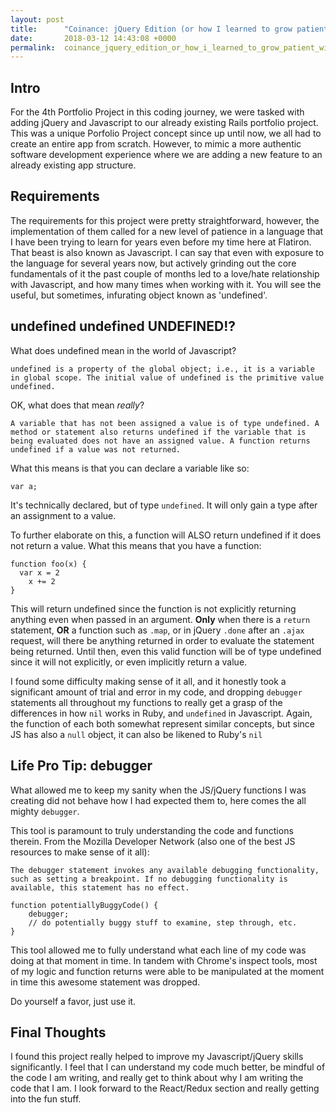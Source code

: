 ```yaml
---
layout: post
title:      "Coinance: jQuery Edition (or how I learned to grow patient with undefined)"
date:       2018-03-12 14:43:08 +0000
permalink:  coinance_jquery_edition_or_how_i_learned_to_grow_patient_with_undefined
---
```


## Intro
For the 4th Portfolio Project in this coding journey, we were tasked with adding jQuery and Javascript to our already existing Rails portfolio project. This was a unique Porfolio Project concept since up until now, we all had to create an entire app from scratch. However, to mimic a more authentic software development experience where we are adding a new feature to an already existing app structure.

## Requirements
The requirements for this project were pretty straightforward, however, the implementation of them called for a new level of patience in a language that I have been trying to learn for years even before my time here at Flatiron. That beast is also known as Javascript. I can say that even with exposure to the language for several years now, but actively grinding out the core fundamentals of it the past couple of months led to a love/hate relationship with Javascript, and how many times when working with it. You will see the useful, but sometimes, infurating object known as 'undefined'.

## undefined undefined UNDEFINED!?
What does undefined mean in the world of Javascript? 

```
undefined is a property of the global object; i.e., it is a variable in global scope. The initial value of undefined is the primitive value undefined.
```

OK, what does that mean *really*?

```
A variable that has not been assigned a value is of type undefined. A method or statement also returns undefined if the variable that is being evaluated does not have an assigned value. A function returns undefined if a value was not returned.
```

What this means is that you can declare a variable like so:

```var a;```

It's technically declared, but of type ```undefined```. It will only gain a type after an assignment to a value.

To further elaborate on this, a function will ALSO return undefined if it does not return a value. What this means that you have a function:

```
function foo(x) {
  var x = 2
	x += 2
}
```

This will return undefined since the function is not explicitly returning anything even when passed in an argument. **Only** when there is a `return` statement, **OR** a function such as `.map`, or in jQuery `.done` after an `.ajax` request, will there be anything returned in order to evaluate the statement being returned. Until then, even this valid function will be of type undefined since it will not explicitly, or even implicitly return a value.

I found some difficulty making sense of it all, and it honestly took a significant amount of trial and error in my code, and dropping `debugger` statements all throughout my functions to really get a grasp of the differences in how `nil` works in Ruby, and `undefined` in Javascript. Again, the function of each both somewhat represent similar concepts, but since JS has also a `null` object, it can also be likened to Ruby's `nil`

## Life Pro Tip: debugger
What allowed me to keep my sanity when the JS/jQuery functions I was creating did not behave how I had expected them to, here comes the all mighty `debugger`. 

This tool is paramount to truly understanding the code and functions therein. From the Mozilla Developer Network (also one of the best JS resources to make sense of it all):

```
The debugger statement invokes any available debugging functionality, such as setting a breakpoint. If no debugging functionality is available, this statement has no effect.

function potentiallyBuggyCode() {
    debugger;
    // do potentially buggy stuff to examine, step through, etc.
}
```
This tool allowed me to fully understand what each line of my code was doing at that moment in time. In tandem with Chrome's inspect tools, most of my logic and function returns were able to be manipulated at the moment in time this awesome statement was dropped. 

Do yourself a favor, just use it. 

## Final Thoughts
I found this project really helped to improve my Javascript/jQuery skills significantly. I feel that I can understand my code much better, be mindful of the code I am writing, and really get to think about why I am writing the code that I am. I look forward to the React/Redux section and really getting into the fun stuff.



